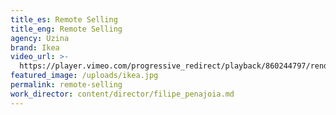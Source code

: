 ```yaml
---
title_es: Remote Selling
title_eng: Remote Selling
agency: Uzina
brand: Ikea
video_url: >-
  https://player.vimeo.com/progressive_redirect/playback/860244797/rendition/1080p/file.mp4?loc=external&log_user=0&signature=c12ed74843b2f5d71baadc2bc815fa3355b581904ac9e48b805de71ba37413d6
featured_image: /uploads/ikea.jpg
permalink: remote-selling
work_director: content/director/filipe_penajoia.md
---
```



